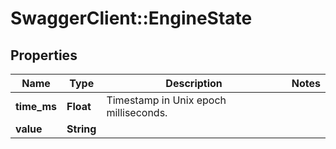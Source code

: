 # SwaggerClient::EngineState

## Properties
Name | Type | Description | Notes
------------ | ------------- | ------------- | -------------
**time_ms** | **Float** | Timestamp in Unix epoch milliseconds. | 
**value** | **String** |  | 


